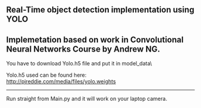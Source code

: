 Real-Time object detection implementation using YOLO
----

Implemetation based on work in Convolutional Neural Networks Course by Andrew NG.
----

You have to download Yolo.h5 file and put it in model_data\ 

Yolo.h5 used can be found here:
http://pjreddie.com/media/files/yolo.weights

----

Run straight from Main.py and it will work on your laptop camera.

